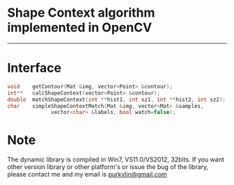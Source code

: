 Shape Context algorithm implemented in OpenCV
============================================

-----

# Interface

```c++
void    getContour(Mat &img, vector<Point> &contour);
int**   calcShapeContext(vector<Point> &contour);
double  matchShapeContext(int **hist1, int sz1, int **hist2, int sz2);
char    simpleShapeContextMatch(Mat &img, vector<Mat> &samples, 
		      vector<char> &labels, bool watch=false);
```

# Note

The dynamic library is compiled in Win7, VS11.0/VS2012, 32bits. If you want other version library or other platform's or issue the bug of the library, please contact me and my email is <purkylin@gmail.com>
